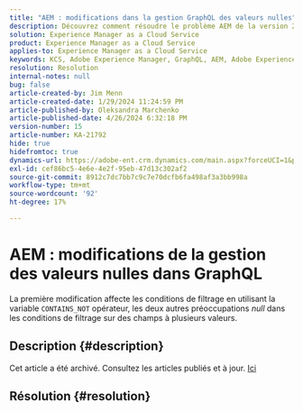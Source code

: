 ```yaml
---
title: "AEM : modifications dans la gestion GraphQL des valeurs nulles"
description: Découvrez comment résoudre le problème AEM de la version 2023.02.11382, certains changements effectués dans GraphQL provoquent un comportement inattendu dans le code de l’application.
solution: Experience Manager as a Cloud Service
product: Experience Manager as a Cloud Service
applies-to: Experience Manager as a Cloud Service
keywords: KCS, Adobe Experience Manager, GraphQL, AEM, Adobe Experience Manager, valeurs null, service cloud, version 2023.02.11382, dépannage
resolution: Resolution
internal-notes: null
bug: false
article-created-by: Jim Menn
article-created-date: 1/29/2024 11:24:59 PM
article-published-by: Oleksandra Marchenko
article-published-date: 4/26/2024 6:32:18 PM
version-number: 15
article-number: KA-21792
hide: true
hidefromtoc: true
dynamics-url: https://adobe-ent.crm.dynamics.com/main.aspx?forceUCI=1&pagetype=entityrecord&etn=knowledgearticle&id=2daa6f9d-fdbe-ee11-9079-6045bd006268
exl-id: cef86bc5-4e6e-4e2f-95eb-47d13c302af2
source-git-commit: 8912c7dc7bb7c9c7e70dcfb6fa498af3a3bb998a
workflow-type: tm+mt
source-wordcount: '92'
ht-degree: 17%

---
```


# AEM : modifications de la gestion des valeurs nulles dans GraphQL


La première modification affecte les conditions de filtrage en utilisant la variable `CONTAINS_NOT` opérateur, les deux autres préoccupations *null* dans les conditions de filtrage sur des champs à plusieurs valeurs.

## Description {#description}

Cet article a été archivé. Consultez les articles publiés et à jour. [Ici](https://experienceleague.adobe.com/search.html?lang=fr#sort=relevancy)

## Résolution {#resolution}
